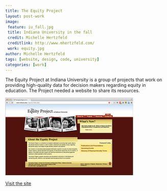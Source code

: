 ```yaml
---
title: The Equity Project
layout: post-work
image:
 feature: iu_fall.jpg
 title: Indiana University in the fall
 credit: Michelle Hertzfeld
 creditlink: http://www.mhertzfeld.com/
 work: equity.jpg
author: Michelle Hertzfeld
tags: [website, design, code, university]
categories: [work]
---
```

The Equity Project at Indiana University is a group of projects that work on providing high-quality data for decision makers regarding equity in education. The Project needed a website to share its resources.<!--more-->

![The Equity Project at Indiana University website](/assets/img/equity_site.jpg)

[Visit the site](http://www.indiana.edu/~equity/)